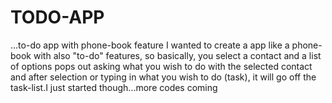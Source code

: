 # TODO-APP
...to-do app with phone-book feature
I wanted to create a app like a phone-book with also "to-do" features, so basically, you select a contact and a list of options pops out asking what you wish to do with the selected 
contact and after selection or typing in what you wish to do (task), it will go off the task-list.I just started though...more codes coming
